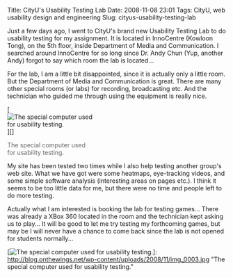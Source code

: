 Title: CityU's Usability Testing Lab
Date: 2008-11-08 23:01
Tags: CityU, web usability design and engineering
Slug: cityus-usability-testing-lab

Just a few days ago, I went to CityU's brand new Usability Testing Lab
to do usability testing for my assignment. It is located in InnoCentre
(Kowloon Tong), on the 5th floor, inside Department of Media and
Communication. I searched around InnoCentre for so long since Dr. Andy
Chun (Yup, another Andy) forgot to say which room the lab is located...

For the lab, I am a little bit disappointed, since it is actually only a
little room. But the Department of Media and Communication is great.
There are many other special rooms (or labs) for recording, broadcasting
etc. And the technician who guided me through using the equipment is
really nice.

<div class="imageframe alignleft" style="width: 200px;">

[![The special computer used for usability testing.][]][]
</p>
<div class="imagecaption" style="color: #666666;">

The special computer used for usability testing.

</div>

</div>

My site has been tested two times while I also help testing another
group's web site. What we have got were some heatmaps, eye-tracking
videos, and some simple software analysis (interesting areas on pages
etc.). I think it seems to be too little data for me, but there were no
time and people left to do more testing.

Actually what I am interested is booking the lab for testing games...
There was already a XBox 360 located in the room and the technician kept
asking us to play... It will be good to let me try testing my
forthcoming games, but may be I will never have a chance to come back
since the lab is not opened for students normally...

  [The special computer used for usability testing.]: http://blog.onthewings.net/wp-content/uploads/2008/11/img_0003.thumbnail.jpg
  [![The special computer used for usability testing.][]]: http://blog.onthewings.net/wp-content/uploads/2008/11/img_0003.jpg
    "The special computer used for usability testing."

